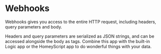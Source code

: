 # Webhooks
Webhooks gives you access to the entire HTTP request, including headers, query parameters and body. 

Headers and query parameters are serialized as JSON strings, and can be accessed alongside the body as tags. Combine this app with the built-in Logic app or the HomeyScript app to do wonderful things with your data.